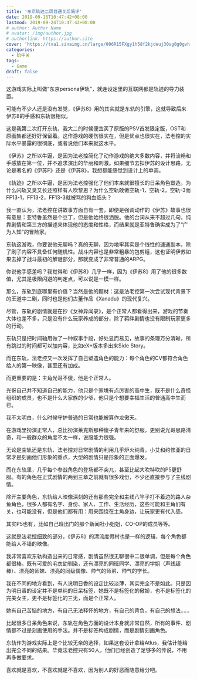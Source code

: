 ```yaml
---
title: '东京轨迹二周目通关后简评'
date: 2019-09-16T10:47:42+08:00
lastmod: 2019-09-24T10:47:42+08:00
# author: Author Name
# avatar: /img/author.jpg
# authorlink: https://author.site
cover: 'https://tva1.sinaimg.cn/large/006R15FXgy1h58f2kjdeuj30sg0g0gvh.jpg'
categories:
  - 奶牛关
tags:
  - Game
draft: false
---
```


这游戏实际上叫做“东京persona伊轨”，就连设定里的互联网都是轨迹的导力装置。

<!--more-->

可能有不少人还是没有发觉，《伊苏8》用的其实就是东轨的引擎，这就导致后来伊苏8的手感和东轨很相似。

这是我第二次打开东轨，我大二的时候便宜买了原版的PSV首发限定版，OST和原画集都还好好保留着。这作游戏的硬伤很实在，但是优点也很实在，法老控的实际水平暴露的很彻底，或者说他们本来就这水平。

《伊苏》之所以牛逼，是因为法老控简化了动作游戏的绝大多数内容，并将流畅和手感放在第一位，并不追求演出的华丽和刺激。如果细节去扣伊苏的设计思路，无论是著名的《伊苏F》还是《伊苏8》，我想都能感觉到设计上的单调。

《轨迹》之所以牛逼，是因为法老控强化了他们本来就很擅长的日呆角色塑造。为什么闪轨又臭又长还照样有人吹黎恩？为什么空轨敢做空轨-1，空轨-2，空轨-3而FF13-1，FF13-2，FF13-3就被骂的狗血临头？

我一直认为，法老控在讲故事方面自有一套，即便是强调动作的《伊苏》故事也很有意思：亚特鲁虽然是个豆丁，但是他始终很洒脱。他的台词从来不超过几句，纯靠剧情和第三方的描述来体现他的态度和性格，而结果就是亚特鲁确实成为了“广为人知”的冒险家。

东轨这游戏，你要说他无聊吗？真的无聊，因为地牢其实是个线性的速通副本，除了刷子内容不具备任何随机性。战斗内容也是非常粗暴的包剪锤，这也证明伊苏如果去掉了战斗最初的解谜部分，那就变成了非常普通的ARPG。

你说他手感差吗？我觉得和《伊苏8》几乎一样，因为《伊苏8》用了他的很多数值，尤其是极限闪避的判定点，可以说是一模一样。

那么，东轨到底哪里有价值？当然是他的题材：这是法老控第一次尝试现代背景下的王道中二剧，同时也是他们古董作品《Xanadu》的现代复兴。

尽管，东轨的剧情就是在抄《女神异闻录》，是个正常人都看得出来，游戏的节奏大体也差不多，只是没有什么玩家养成的部分，除了羁绊剧情也没有限制玩家更多的行动。

东轨只是把时间轴用做了一种叙事手段，好处显而易见，故事的条理万分清晰，所有跳过的时间都可以加内容，比如eX+版本多出来Side Story。

而在东轨，法老控又一次发挥了自己塑造角色的能力：每个角色的CV都符合角色给人的第一映像，甚至还有加成。

而更重要的是：主角光哥不傻，他是个正常人。

光哥自己并不知道自己的能力，他只是个家境有点厉害的高中生，既不是什么奇怪组织的成员，也不是什么大家族的少爷，他只是个想要幸福生活的普通高中生而已。

我不太明白，什么时候守护普通的日常也能被算作龙傲天。

在游戏里扮演正常人，总比扮演莱克斯那种傻子青年来的舒服，更别说光哥思路清奇，和一般群众的角度不太一样，说服能力很强。

无论是空轨还是东轨，法老控对日常剧情的利用几乎炉火纯青，小艾和约修亚的日常才是刻画他们形象的重点，大型的剧情只是形象的正面爆发。

而在东轨里，几乎每个参战角色的登场都不突兀，甚至比起大吹特吹的P5更舒服。有的角色在正式剧情的两到三章之前就有很多戏份，不少还直接参与了主线剧情。

除开主要角色，东轨给人映像深刻的还有那些完全和主线八竿子打不着边的路人杂鱼角色，很多人都有名字、身份、家人、工作、生活经历，这些可能和主角们有关，也可能没有，但是他们都有用：用来围绕在主角身边，让玩家更有代入感。

其实P5也有，比如自己班出门的那个新闻社小姐姐，CO-OP的成员等等。

这就是法老控细致的部分，《伊苏8》的漂流度假村也是一样的逻辑，每个角色都能给人不错的映像。

我非常喜欢东轨构造出来的日常感，剧情虽然很无聊很中二很单调，但是每个角色都很棒。既有可爱的毛衣幼驯染，还有漂亮的同班同学、漂亮的学姐（声线超棒）、漂亮的师妹、漂亮的同级偶像、帅气的师弟、帅气的学长。

我在不同的地方看到，有人说明日香的设定比较淡薄，其实完全不是如此。只是因为明日香的设定并不是单纯的日呆标签，她既不是标签化的傲娇，也不是标签化的完美女主，更不是标签化的三无，而是个正常人。

她有自己苦恼的地方，有自己无法释怀的地方，有自己的背负，有自己的想法……

比起很多日呆角色来说，东轨在角色方面的设计本身就非常自然，所有的事件、剧情都不过是刻画使用的手法。并不是标签构成剧情，而是剧情刻画角色。

东轨作为游戏实际上是个比较无奈的选择，如果这套设计拿给Atlus，我估计能给出完全不同的结果。毕竟法老控只有50人，他们已经创造了足够多的传说，不用再多做要求。

喜欢就是喜欢，不喜欢就是不喜欢，因为别人的好恶而随意给分吧。
